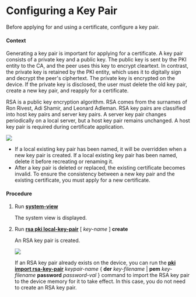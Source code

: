 Configuring a Key Pair
======================

Before applying for and using a certificate, configure a key pair.

#### Context

Generating a key pair is important for applying for a certificate. A key pair consists of a private key and a public key. The public key is sent by the PKI entity to the CA, and the peer uses this key to encrypt cleartext. In contrast, the private key is retained by the PKI entity, which uses it to digitally sign and decrypt the peer's ciphertext. The private key is encrypted on the device. If the private key is disclosed, the user must delete the old key pair, create a new key pair, and reapply for a certificate.

RSA is a public key encryption algorithm. RSA comes from the surnames of Ron Rivest, Adi Shamir, and Leonard Adleman. RSA key pairs are classified into host key pairs and server key pairs. A server key pair changes periodically on a local server, but a host key pair remains unchanged. A host key pair is required during certificate application.

![](../../../../public_sys-resources/note_3.0-en-us.png) 

* If a local existing key pair has been named, it will be overridden when a new key pair is created. If a local existing key pair has been named, delete it before recreating or renaming it.
* After a key pair is deleted or replaced, the existing certificate becomes invalid. To ensure the consistency between a new key pair and the existing certificate, you must apply for a new certificate.



#### Procedure

1. Run [**system-view**](cmdqueryname=system-view)
   
   
   
   The system view is displayed.
2. Run [**rsa pki local-key-pair**](cmdqueryname=rsa+pki+local-key-pair+create) [ *key-name* ] **create**
   
   
   
   An RSA key pair is created.
   
   
   
   ![](../../../../public_sys-resources/note_3.0-en-us.png) 
   
   If an RSA key pair already exists on the device, you can run the [**pki import rsa-key-pair**](cmdqueryname=pki+import+rsa-key-pair+der+pem+password) *keypair-name* { **der** *key-filename* | **pem** *key-filename* **password** *password-val* } command to import the RSA key pair to the device memory for it to take effect. In this case, you do not need to create an RSA key pair.